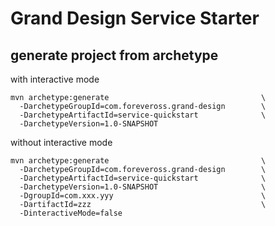 # Grand Design Service Starter

## generate project from archetype

with interactive mode

```
mvn archetype:generate                                  \
  -DarchetypeGroupId=com.foreveross.grand-design        \
  -DarchetypeArtifactId=service-quickstart              \
  -DarchetypeVersion=1.0-SNAPSHOT
```

without interactive mode

```
mvn archetype:generate                                  \
  -DarchetypeGroupId=com.foreveross.grand-design        \
  -DarchetypeArtifactId=service-quickstart              \
  -DarchetypeVersion=1.0-SNAPSHOT                       \
  -DgroupId=com.xxx.yyy                                 \
  -DartifactId=zzz                                      \
  -DinteractiveMode=false
```
